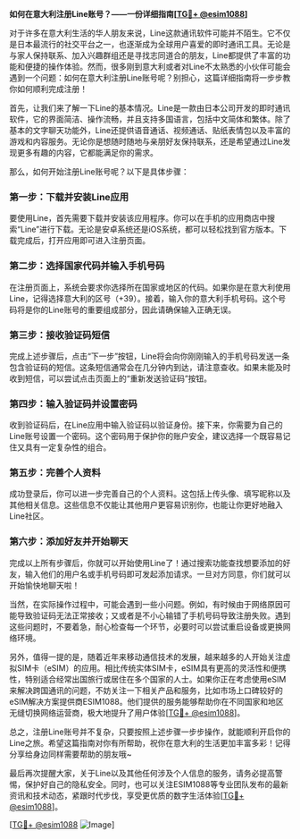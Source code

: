 **如何在意大利注册Line账号？——一份详细指南[[TG💪+ @esim1088](https://t.me/s/esim1088)]**

对于许多在意大利生活的华人朋友来说，Line这款通讯软件可能并不陌生。它不仅是日本最流行的社交平台之一，也逐渐成为全球用户喜爱的即时通讯工具。无论是与家人保持联系、加入兴趣群组还是寻找志同道合的朋友，Line都提供了丰富的功能和便捷的操作体验。然而，很多刚到意大利或者对Line不太熟悉的小伙伴可能会遇到一个问题：如何在意大利注册Line账号呢？别担心，这篇详细指南将一步步教你如何顺利完成注册！

首先，让我们来了解一下Line的基本情况。Line是一款由日本公司开发的即时通讯软件，它的界面简洁、操作流畅，并且支持多国语言，包括中文简体和繁体。除了基本的文字聊天功能外，Line还提供语音通话、视频通话、贴纸表情包以及丰富的游戏和内容服务。无论你是想随时随地与亲朋好友保持联系，还是希望通过Line发现更多有趣的内容，它都能满足你的需求。

那么，如何开始注册Line账号呢？以下是具体步骤：

### 第一步：下载并安装Line应用

要使用Line，首先需要下载并安装该应用程序。你可以在手机的应用商店中搜索“Line”进行下载。无论是安卓系统还是iOS系统，都可以轻松找到官方版本。下载完成后，打开应用即可进入注册页面。

### 第二步：选择国家代码并输入手机号码

在注册页面上，系统会要求你选择所在国家或地区的代码。如果你是在意大利使用Line，记得选择意大利的区号（+39）。接着，输入你的意大利手机号码。这个号码将是你的Line账号的重要组成部分，因此请确保输入正确无误。

### 第三步：接收验证码短信

完成上述步骤后，点击“下一步”按钮，Line将会向你刚刚输入的手机号码发送一条包含验证码的短信。这条短信通常会在几分钟内到达，请注意查收。如果未能及时收到短信，可以尝试点击页面上的“重新发送验证码”按钮。

### 第四步：输入验证码并设置密码

收到验证码后，在Line应用中输入验证码以验证身份。接下来，你需要为自己的Line账号设置一个密码。这个密码用于保护你的账户安全，建议选择一个既容易记住又具有一定复杂性的组合。

### 第五步：完善个人资料

成功登录后，你可以进一步完善自己的个人资料。这包括上传头像、填写昵称以及其他相关信息。这些信息不仅能让其他用户更容易识别你，也能让你更好地融入Line社区。

### 第六步：添加好友并开始聊天

完成以上所有步骤后，你就可以开始使用Line了！通过搜索功能查找想要添加的好友，输入他们的用户名或手机号码即可发起添加请求。一旦对方同意，你们就可以开始愉快地聊天啦！

当然，在实际操作过程中，可能会遇到一些小问题。例如，有时候由于网络原因可能导致验证码无法正常接收；又或者是不小心输错了手机号码导致注册失败。遇到这些问题时，不要着急，耐心检查每一个环节，必要时可以尝试重启设备或更换网络环境。

另外，值得一提的是，随着近年来移动通信技术的发展，越来越多的人开始关注虚拟SIM卡（eSIM）的应用。相比传统实体SIM卡，eSIM具有更高的灵活性和便携性，特别适合经常出国旅行或居住在多个国家的人士。如果你正在考虑使用eSIM来解决跨国通讯的问题，不妨关注一下相关产品和服务，比如市场上口碑较好的eSIM解决方案提供商ESIM1088。他们提供的服务能够帮助你在不同国家和地区无缝切换网络运营商，极大地提升了用户体验[[TG💪+ @esim1088](https://t.me/s/esim1088)]。

总之，注册Line账号并不复杂，只要按照上述步骤一步步操作，就能顺利开启你的Line之旅。希望这篇指南对你有所帮助，祝你在意大利的生活更加丰富多彩！记得分享给身边同样需要帮助的朋友哦~

最后再次提醒大家，关于Line以及其他任何涉及个人信息的服务，请务必提高警惕，保护好自己的隐私安全。同时，也可以关注ESIM1088等专业团队发布的最新资讯和技术动态，紧跟时代步伐，享受更优质的数字生活体验[[TG💪+ @esim1088](https://t.me/s/esim1088)]。

[[TG💪+ @esim1088](https://t.me/s/esim1088) ![Image](https://i.postimg.cc/4NQfJmqS/Snipaste-2025-05-13-00-14-12.png)]